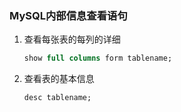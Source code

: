 ### MySQL内部信息查看语句

1. 查看每张表的每列的详细

   ```sql
   show full columns form tablename;
   ```

2. 查看表的基本信息

   ```mysql
   desc tablename;
   ```

   


